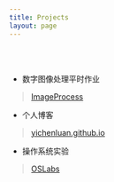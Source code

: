 ```yaml
---
title: Projects
layout: page
---
```


</br>
</br>


- 数字图像处理平时作业

> [ImageProcess](https://github.com/yichenluan/ImageProcess)

- 个人博客

> [yichenluan.github.io](https://github.com/yichenluan/yichenluan.github.io)

- 操作系统实验

> [OSLabs](https://github.com/yichenluan/OSLab)
